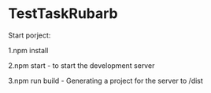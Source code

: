 # TestTaskRubarb
Start porject:

1.npm install

2.npm start - to start the development server

3.npm run build - Generating a project for the server to /dist
